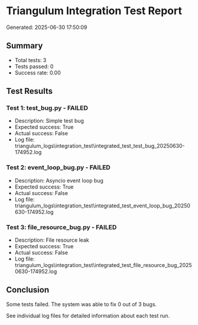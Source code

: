# Triangulum Integration Test Report

Generated: 2025-06-30 17:50:09

## Summary

- Total tests: 3
- Tests passed: 0
- Success rate: 0.00

## Test Results

### Test 1: test_bug.py - FAILED

- Description: Simple test bug
- Expected success: True
- Actual success: False
- Log file: triangulum_logs\integration_test\integrated_test_test_bug_20250630-174952.log

### Test 2: event_loop_bug.py - FAILED

- Description: Asyncio event loop bug
- Expected success: True
- Actual success: False
- Log file: triangulum_logs\integration_test\integrated_test_event_loop_bug_20250630-174952.log

### Test 3: file_resource_bug.py - FAILED

- Description: File resource leak
- Expected success: True
- Actual success: False
- Log file: triangulum_logs\integration_test\integrated_test_file_resource_bug_20250630-174952.log

## Conclusion

Some tests failed. The system was able to fix 0 out of 3 bugs.

See individual log files for detailed information about each test run.

